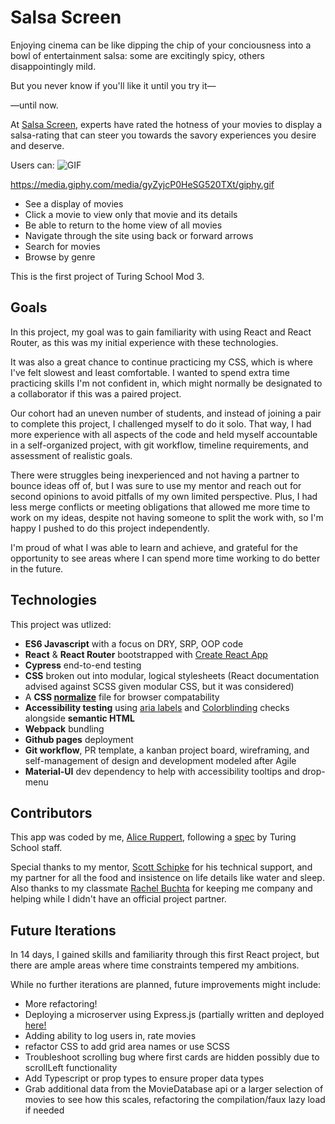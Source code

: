 # Salsa Screen

Enjoying cinema can be like dipping the chip of your conciousness into a bowl of entertainment salsa: some are excitingly spicy, others disappointingly mild.

But you never know if you'll like it until you try it—

—until now.

At [Salsa Screen](https://salsa-screen.herokuapp.com/), experts have rated the hotness of your movies to display a salsa-rating that can steer you towards the savory experiences you desire and deserve.

Users can: 
![GIF](https://i.giphy.com/media/gyZyjcP0HeSG520TXt/giphy.gif)

https://media.giphy.com/media/gyZyjcP0HeSG520TXt/giphy.gif

- See a display of movies
- Click a movie to view only that movie and its details
- Be able to return to the home view of all movies
- Navigate through the site using back or forward arrows
- Search for movies
- Browse by genre

This is the first project of Turing School Mod 3.
## Goals

In this project, my goal was to gain familiarity with using React and React Router, as this was my initial experience with these technologies.

It was also a great chance to continue practicing my CSS, which is where I've felt slowest and least comfortable. I wanted to spend extra time practicing skills I'm not confident in, which might normally be designated to a collaborator if this was a paired project.

Our cohort had an uneven number of students, and instead of joining a pair to complete this project, I challenged myself to do it solo. That way, I had more experience with all aspects of the code and held myself accountable in a self-organized project, with git workflow, timeline requirements, and assessment of realistic goals.

There were struggles being inexperienced and not having a partner to bounce ideas off of, but I was sure to use my mentor and reach out for second opinions to avoid pitfalls of my own limited perspective. Plus, I had less merge conflicts or meeting obligations that allowed me more time to work on my ideas, despite not having someone to split the work with, so I'm happy I pushed to do this project independently.

I'm proud of what I was able to learn and achieve, and grateful for the opportunity to see areas where I can spend more time working to do better in the future.
## Technologies

This project was utlized:

- **ES6 Javascript** with a focus on DRY, SRP, OOP code
- **React** & **React Router** bootstrapped with [Create React App](https://github.com/facebook/create-react-app)
- **Cypress** end-to-end testing
- **CSS** broken out into modular, logical stylesheets (React documentation advised against SCSS given modular CSS, but it was considered)
- A **CSS [normalize](https://github.com/necolas/normalize.css/)** file for browser compatability
- **Accessibility testing** using [aria labels](https://www.w3.org/TR/wai-aria/#aria-label) and [Colorblinding](https://chrome.google.com/webstore/detail/colorblinding/dgbgleaofjainknadoffbjkclicbbgaa?hl=en) checks alongside **semantic HTML**
- **Webpack** bundling 
- **Github pages** deployment
- **Git workflow**, PR template, a kanban project board, wireframing, and self-management of design and development modeled after Agile
- **Material-UI** dev dependency to help with accessibility tooltips and drop-menu
## Contributors

This app was coded by me, [Alice Ruppert](https://www.srslie.com/), following a [spec](https://frontend.turing.io/projects/module-3/rancid-tomatillos-v3.html) by Turing School staff.

Special thanks to my mentor, [Scott Schipke](https://github.com/sschipke) for his technical support, and my partner for all the food and insistence on life details like water and sleep. Also thanks to my classmate [Rachel Buchta](https://github.com/rachelbuchta) for keeping me company and helping while I didn't have an official project partner.

## Future Iterations

In 14 days, I gained skills and familiarity through this first React project, but there are ample areas where time constraints tempered my ambitions.

While no further iterations are planned, future improvements might include:
- More refactoring!
- Deploying a microserver using Express.js (partially written and deployed [here!](https://github.com/srslie/salsa-screen-server)
- Adding ability to log users in, rate movies
- refactor CSS to add grid area names or use SCSS
- Troubleshoot scrolling bug where first cards are hidden possibly due to scrollLeft functionality
- Add Typescript or prop types to ensure proper data types
- Grab additional data from the MovieDatabase api or a larger selection of movies to see how this scales, refactoring the compilation/faux lazy load if needed
